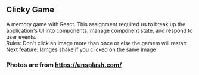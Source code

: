 ## Clicky Game
A memory game with React. This assignment required us to break up the application's UI into components, manage component state, and respond to user events.
<br>
Rules: Don't click an image more than once or else the gamem will restart.
<br>
Next feature: Iamges shake if you clicked on the same image
### Photos are from https://unsplash.com/